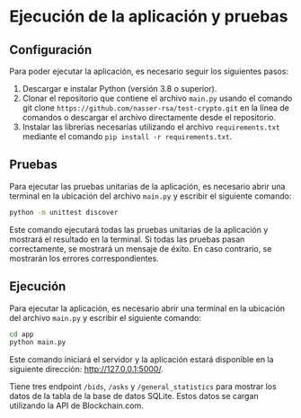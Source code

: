 # Ejecución de la aplicación y pruebas

## Configuración

Para poder ejecutar la aplicación, es necesario seguir los siguientes pasos:

1. Descargar e instalar Python (versión 3.8 o superior).
2. Clonar el repositorio que contiene el archivo `main.py` usando el comando git clone `https://github.com/nasser-rsa/test-crypto.git` en la línea de comandos o descargar el archivo directamente desde el repositorio.
3. Instalar las librerías necesarias utilizando el archivo `requirements.txt` mediante el comando `pip install -r requirements.txt`.

## Pruebas

Para ejecutar las pruebas unitarias de la aplicación, es necesario abrir una terminal en la ubicación del archivo `main.py` y escribir el siguiente comando:

```bash
python -m unittest discover
```

Este comando ejecutará todas las pruebas unitarias de la aplicación y mostrará el resultado en la terminal. Si todas las pruebas pasan correctamente, se mostrará un mensaje de éxito. En caso contrario, se mostrarán los errores correspondientes.

## Ejecución

Para ejecutar la aplicación, es necesario abrir una terminal en la ubicación del archivo `main.py` y escribir el siguiente comando:

```bash
cd app
python main.py
```

Este comando iniciará el servidor y la aplicación estará disponible en la siguiente dirección: http://127.0.0.1:5000/.

Tiene tres endpoint `/bids`, `/asks` y `/general_statistics` para mostrar los datos de la tabla de la base de datos SQLite. Estos datos se cargan utilizando la API de Blockchain.com.